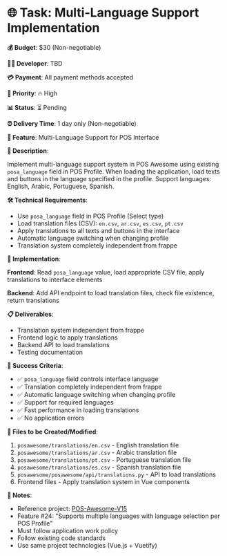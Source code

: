 # 🌐 Task: Multi-Language Support Implementation

**💰 Budget**: $30 (Non-negotiable)

**👨‍💻 Developer**: TBD

**💳 Payment**: All payment methods accepted

**🎯 Priority**: 🔥 High

**📊 Status**: ⏳ Pending

**⏰ Delivery Time**: 1 day only (Non-negotiable)

**🔧 Feature**: Multi-Language Support for POS Interface

**📖 Description**:

Implement multi-language support system in POS Awesome using existing `posa_language` field in POS Profile. When loading the application, load texts and buttons in the language specified in the profile. Support languages: English, Arabic, Portuguese, Spanish.

**🛠️ Technical Requirements**:

- Use `posa_language` field in POS Profile (Select type)
- Load translation files (CSV): `en.csv`, `ar.csv`, `es.csv`, `pt.csv`
- Apply translations to all texts and buttons in the interface
- Automatic language switching when changing profile
- Translation system completely independent from frappe

**🎯 Implementation**:

**Frontend**: Read `posa_language` value, load appropriate CSV file, apply translations to interface elements

**Backend**: Add API endpoint to load translation files, check file existence, return translations

**📋 Deliverables**:

- Translation system independent from frappe
- Frontend logic to apply translations
- Backend API to load translations
- Testing documentation

**🎯 Success Criteria**:

- ✅ `posa_language` field controls interface language
- ✅ Translation completely independent from frappe
- ✅ Automatic language switching when changing profile
- ✅ Support for required languages
- ✅ Fast performance in loading translations
- ✅ No application errors

**📁 Files to be Created/Modified**:

1. `posawesome/translations/en.csv` - English translation file
2. `posawesome/translations/ar.csv` - Arabic translation file
3. `posawesome/translations/pt.csv` - Portuguese translation file
4. `posawesome/translations/es.csv` - Spanish translation file
5. `posawesome/posawesome/api/translations.py` - API to load translations
6. Frontend files - Apply translation system in Vue components

**📝 Notes**:

- Reference project: [POS-Awesome-V15](https://github.com/defendicon/POS-Awesome-V15)
- Feature #24: "Supports multiple languages with language selection per POS Profile"
- Must follow application work policy
- Follow existing code standards
- Use same project technologies (Vue.js + Vuetify)

